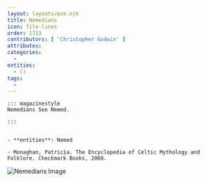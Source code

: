 ```yaml
---
layout: layouts/pce.njk
title: Nemedians
icon: file-lines
order: 1713
contributors: [ 'Christopher Godwin' ]
attributes:
categories:
  - 
entities:
  - ()
tags:
  - 
---
```

``` tab [group1:Info]
::: magazinestyle
Nemedians See Nemed.

:::
```
``` tab [group1:Attributes]
```
``` tab [group1:Entities]
- **entities**: Nemed
```
``` tab [group1:Sources]
- Monaghan, Patricia. The Encyclopedia of Celtic Mythology and Folklore. Checkmark Books, 2008.
```
![Nemedians Image](['https://upload.wikimedia.org/wikipedia/commons/thumb/c/cb/Myths_and_legends%3B_the_Celtic_race_%281910%29_%2814760452906%29.jpg/1200px-Myths_and_legends%3B_the_Celtic_race_%281910%29_%2814760452906%29.jpg'])
